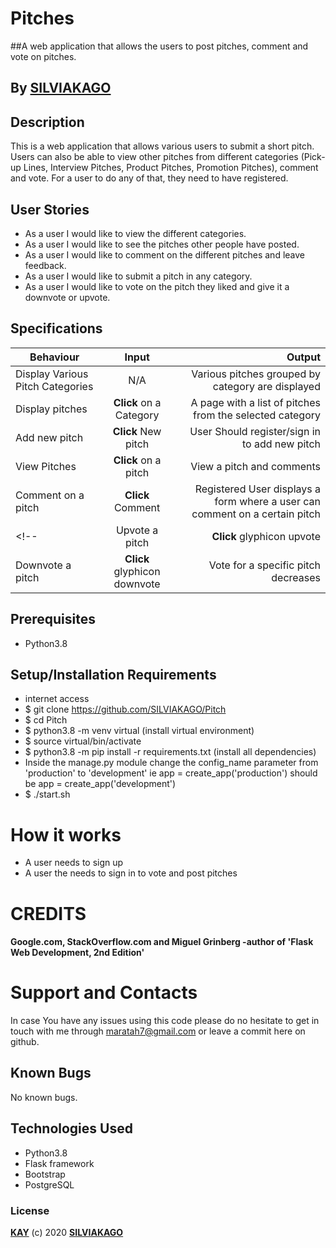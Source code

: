 # Pitches

##A web application that allows the users to post pitches, comment and vote on pitches.

## By [SILVIAKAGO](https://github.com/)


## Description
This is a web application that allows various users to submit a short pitch. Users can also be able to view other pitches from different categories (Pick-up Lines, Interview Pitches, Product Pitches, Promotion Pitches), comment and vote. For a user to do any of that, they need to have registered.

## User Stories
* As a user I would like to view the different categories.
* As a user I would like to see the pitches other people have posted.
* As a user I would like to comment on the different pitches and leave feedback.
* As a user I would like to submit a pitch in any category.
* As a user I would like to vote on the pitch they liked and give it a downvote or upvote.

## Specifications
| Behaviour | Input | Output |
| --------------- | :----------:| --------: |
|Display Various Pitch Categories | N/A | Various pitches grouped by category are displayed |
|Display pitches | **Click** on a Category| A page with a list of pitches from the selected category |
|Add new pitch | **Click** New pitch | User Should register/sign in to add new pitch |
|View Pitches | **Click** on a pitch | View a pitch and comments |
|Comment on a pitch | **Click** Comment | Registered User displays a form where a user can comment on a certain pitch |
<!-- |Upvote a pitch | **Click** glyphicon upvote | Vote for a specific pitch increases |
|Downvote a pitch | **Click** glyphicon downvote | Vote for a specific pitch decreases | -->

## Prerequisites
* Python3.8

## Setup/Installation Requirements
* internet access
* $ git clone https://github.com/SILVIAKAGO/Pitch
* $ cd Pitch
* $ python3.8 -m venv virtual (install virtual environment)
* $ source virtual/bin/activate
* $ python3.8 -m pip install -r requirements.txt (install all dependencies)
* Inside the manage.py module change the config_name parameter from 'production' to 'development' ie app = create_app('production') should be app = create_app('development')
* $ ./start.sh


# How it works

* A user needs to sign up
* A user the needs to sign in to vote and post pitches

# CREDITS

#### Google.com, StackOverflow.com and Miguel Grinberg -author of 'Flask Web Development, 2nd Edition'


# Support and Contacts

In case You have any issues using this code please do no hesitate to get in touch with me through maratah7@gmail.com or leave a commit here on github.


## Known Bugs
No known bugs.

## Technologies Used
- Python3.8
- Flask framework
- Bootstrap
- PostgreSQL

### License

**[KAY](./LICENSE)** (c) 2020 **[SILVIAKAGO](https://SILVIAKAGO.github.io/Portfolio-LP/)**
